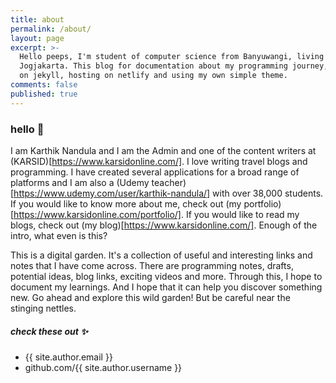 ```yaml
---
title: about
permalink: /about/
layout: page
excerpt: >-
  Hello peeps, I'm student of computer science from Banyuwangi, living in
  Jogjakarta. This blog for documentation about my programming journey, running
  on jekyll, hosting on netlify and using my own simple theme.
comments: false
published: true
---
```


### hello 👋

I am Karthik Nandula and I am the Admin and one of the content writers at (KARSID)[https://www.karsidonline.com/]. I love writing travel blogs and programming. I have created several applications for a broad range of platforms and I am also a (Udemy teacher)[https://www.udemy.com/user/karthik-nandula/] with over 38,000 students. If you would like to know more about me, check out (my portfolio)[https://www.karsidonline.com/portfolio/]. If you would like to read my blogs, check out (my blog)[https://www.karsidonline.com/]. Enough of the intro, what even is this?

This is a digital garden. It's a collection of useful and interesting links and notes that I have come across. There are programming notes, drafts, potential ideas, blog links, exciting videos and more. Through this, I hope to document my learnings. And I hope that it can help you discover something new. Go ahead and explore this wild garden! But be careful near the stinging nettles.

##### check these out ✨

- {{ site.author.email }}
- github.com/{{ site.author.username }}
